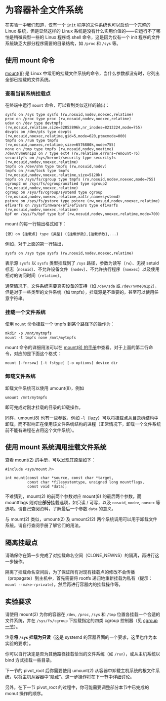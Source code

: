 # 为容器补全文件系统

在实验一中我们知道，仅有一个 `init` 程序的文件系统也可以启动一个完整的 Linux 系统，但是显然这样的 Linux 系统是没有什么实用价值的——它运行不了哪怕是稍微典型一些的 Linux 程序或 shell 命令，这是因为仅有一个 init 程序的文件系统缺乏大部分程序需要的目录结构，如 `/proc` 和 `/sys` 等。

## 使用 mount 命令

[mount(8)][mount.8] 是 Linux 中常用的挂载文件系统的命令，当什么参数都没有时，它列出全部已挂载的文件系统。

### 查看当前系统挂载点

在终端中运行 `mount` 命令，可以看到类似这样的输出：

```text
sysfs on /sys type sysfs (rw,nosuid,nodev,noexec,relatime)
proc on /proc type proc (rw,nosuid,nodev,noexec,relatime)
udev on /dev type devtmpfs (rw,nosuid,relatime,size=32852896k,nr_inodes=8213224,mode=755)
devpts on /dev/pts type devpts (rw,nosuid,noexec,relatime,gid=5,mode=620,ptmxmode=000)
tmpfs on /run type tmpfs (rw,nosuid,noexec,relatime,size=6576800k,mode=755)
none on /tmp type tmpfs (rw,nosuid,nodev,noatime)
/dev/nvme0n1p2 on / type ext4 (rw,relatime,errors=remount-ro)
securityfs on /sys/kernel/security type securityfs (rw,nosuid,nodev,noexec,relatime)
tmpfs on /dev/shm type tmpfs (rw,nosuid,nodev)
tmpfs on /run/lock type tmpfs (rw,nosuid,nodev,noexec,relatime,size=5120k)
tmpfs on /sys/fs/cgroup type tmpfs (ro,nosuid,nodev,noexec,mode=755)
cgroup2 on /sys/fs/cgroup/unified type cgroup2 (rw,nosuid,nodev,noexec,relatime)
cgroup on /sys/fs/cgroup/systemd type cgroup (rw,nosuid,nodev,noexec,relatime,xattr,name=systemd)
pstore on /sys/fs/pstore type pstore (rw,nosuid,nodev,noexec,relatime)
efivarfs on /sys/firmware/efi/efivars type efivarfs (rw,nosuid,nodev,noexec,relatime)
bpf on /sys/fs/bpf type bpf (rw,nosuid,nodev,noexec,relatime,mode=700)
```

mount 的每一行输出格式如下：

```text
{源} on {挂载点} type {类型} ({挂载参数},{挂载参数},...)
```

例如，对于上面的第一行输出，

```text
sysfs on /sys type sysfs (rw,nosuid,nodev,noexec,relatime)
```

表示源 `sysfs` 以 `sysfs` 类型挂载到了 `/sys` 路径，参数为读写（`rw`）、无视 setuid 标志（`nosuid`）、不允许设备文件（`nodev`）、不允许执行程序（`noexec`）以及使用相对的访问时间（`relatime`）。

通常情况下，文件系统需要真实设备的支持（如 `/dev/sda` 或 `/dev/nvme0n1p2`），但是对于一些类型的文件系统（如 tmpfs），挂载源是不重要的，甚至可以使用任意字符串。

### 挂载一个文件系统

使用 `mount` 命令挂载一个 tmpfs 到某个路径下的操作为：

```shell
mkdir -p /mnt/mytmpfs
mount -t tmpfs none /mnt/mytmpfs
```

mount 命令的详细用法可以在 [mount(8) 的手册][mount.8]中查看。对于上面的第二行命令，对应的是下面这个格式：

```text
mount [-fnrsvw] [-t fstype] [-o options] device dir
```

### 卸载文件系统

卸载文件系统可以使用 umount(8)，例如

```shell
umount /mnt/mytmpfs
```

即可完成对刚才挂载的目录的卸载操作。

同样，umount(8) 也有一些参数，例如 `-l`（lazy）可以将挂载点从目录树结构中卸载，而不影响正在使用该文件系统结构的进程（正常情况下，卸载一个文件系统前不能有进程在占用这个文件系统）。

## 使用 mount 系统调用挂载文件系统

查看 [mount(2) 的手册][mount.2]，可以发现其原型如下：

```text
#include <sys/mount.h>

int mount(const char *source, const char *target,
          const char *filesystemtype, unsigned long mountflags,
          const void *data);
```

不难猜到，mount(2) 的前两个参数对应 mount(8) 的最后两个参数，而 mountflags 则对应**部分**挂载选项，如只读 / 可写，以及 `nosuid`, `nodev`, `noexec` 等选项。请自己查阅资料，了解最后一个参数 `data` 的意义。

与 mount(2) 类似，umount(2) 及 umount2(2) 两个系统调用可以用于卸载文件系统。请自行查阅手册了解它们的用法。

## 隔离挂载点

请确保你在第一步完成了对挂载命名空间（CLONE\_NEWNS）的隔离，再进行这一步操作。

隔离了挂载命名空间后，为了保证所有对现有挂载点的修改不会传播（propagate）到主机中，首先需要将 rootfs 递归地重新挂载为私有（提示：`mount --make-rprivate`），然后再进行容器内的挂载操作等。

## 实验要求

请使用 mount(2) 为你的容器在 `/dev`, `/proc`, `/sys` 和 `/tmp` 位置各挂载一个合适的文件系统，并在 `/sys/fs/cgroup` 下挂载指定的四类 cgroup 控制器（见 [cgroup 一节](../cgroup/README.md)）。

注意**将 `/sys` 挂载为只读**（这是 systemd 的容器界面的一个要求，这里也作为本实验的要求）。

你可以自行决定是否为其他路径挂载恰当的文件系统（如 `/run`），或从主机系统以 bind 方式挂载一些目录。

下一节的 pivot\_root 后你需要使用 umount(2) 从容器中卸载主机系统的根文件系统，以将主机从容器中“隐藏”。这一步操作将在下一节中详细讨论。

另外，在下一节 pivot\_root 的过程中，你可能需要调整部分本节中已完成的 monut 操作的顺序。


  [mount.2]: http://man7.org/linux/man-pages/man2/mount.2.html
  [mount.8]: http://man7.org/linux/man-pages/man8/mount.8.html
